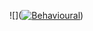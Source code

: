 
![](<a href="https://imgbb.com/"><img src="https://i.ibb.co/VgBwKdb/Behavioural.png" alt="Behavioural" border="0"></a>)
